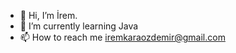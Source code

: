 - 👋 Hi, I’m İrem.
- 🌱 I’m currently learning Java
- 📫 How to reach me iremkaraozdemir@gmail.com




<!---
ikaraozdemir/ikaraozdemir is a ✨ special ✨ repository because its `README.md` (this file) appears on your GitHub profile.
You can click the Preview link to take a look at your changes.
--->
